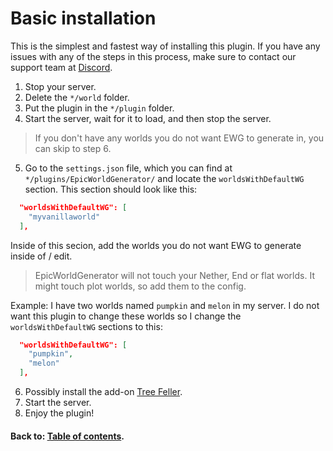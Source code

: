 # Basic installation
This is the simplest and fastest way of installing this plugin.
If you have any issues with any of the steps in this process, make sure to contact our support team at [Discord](https://discord.gg/Jq3ecb3).

1. Stop your server. 
2. Delete the `*/world` folder.
3. Put the plugin in the `*/plugin` folder.
4. Start the server, wait for it to load, and then stop the server.
> If you don\'t have any worlds you do not want EWG to generate in, you can skip to step 6.
5. Go to the `settings.json` file, which you can find at `*/plugins/EpicWorldGenerator/` and locate the `worldsWithDefaultWG` section. 
This section should look like this:
```json
  "worldsWithDefaultWG": [
    "myvanillaworld"
  ],
```
Inside of this secion, add the worlds you do not want EWG to generate inside of / edit.
> EpicWorldGenerator will not touch your Nether, End or flat worlds. It might touch plot worlds, so add them to the config.
 
Example: I have two worlds named `pumpkin` and `melon` in my server.
I do not want this plugin to change these worlds so I change the `worldsWithDefaultWG` sections to this:
```json
  "worldsWithDefaultWG": [
    "pumpkin",
    "melon"
  ],
```
6. Possibly install the add-on [Tree Feller](https://www.spigotmc.org/resources/tree-feller-ewg-addon.20385/).
7. Start the server.
8. Enjoy the plugin!

#### Back to: [Table of contents](../table-of-contents.md).
